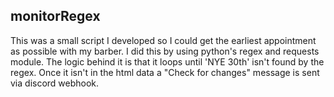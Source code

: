 ## monitorRegex
This was a small script I developed so I could get the earliest appointment as possible with my barber. I did this by using python's regex and requests module. The logic behind it is that it loops until 'NYE 30th' isn't found by the regex. Once it isn't in the html data a "Check for changes" message is sent via discord webhook.
